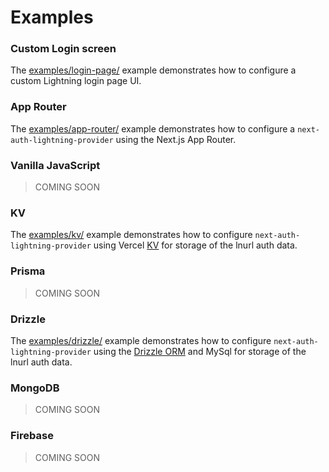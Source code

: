 # Examples

### Custom Login screen

The [examples/login-page/](https://github.com/jowo-io/next-auth-lightning-provider/tree/main/examples/login-page) example demonstrates how to configure a custom Lightning login page UI.

### App Router

The [examples/app-router/](https://github.com/jowo-io/next-auth-lightning-provider/tree/main/examples/app-router) example demonstrates how to configure a `next-auth-lightning-provider` using the Next.js App Router.

### Vanilla JavaScript

> COMING SOON

### KV

The [examples/kv/](https://github.com/jowo-io/next-auth-lightning-provider/tree/main/examples/kv) example demonstrates how to configure `next-auth-lightning-provider` using Vercel [KV](https://vercel.com/docs/storage/vercel-kv) for storage of the lnurl auth data.

### Prisma

> COMING SOON

### Drizzle

The [examples/drizzle/](https://github.com/jowo-io/next-auth-lightning-provider/tree/main/examples/drizzle) example demonstrates how to configure `next-auth-lightning-provider` using the [Drizzle ORM](https://github.com/drizzle-team/drizzle-orm) and MySql for storage of the lnurl auth data.

### MongoDB

> COMING SOON

### Firebase

> COMING SOON
